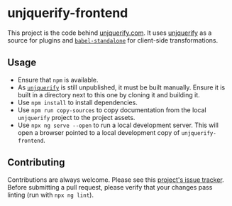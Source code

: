 # unjquerify-frontend

This project is the code behind [unjquerify.com](https://www.unjquerify.com). 
It uses [unjquerify](https://github.com/devbridie/unjquerify) as a source for plugins and [`babel-standalone`](https://github.com/babel/babel-standalone) for client-side transformations.

## Usage
* Ensure that `npm` is available.
* As [`unjquerify`](https://github.com/devbridie/unjquerify) is still unpublished, it must be built manually. Ensure it is built in a directory next to this one by cloning it and building it.
* Use `npm install` to install dependencies.
* Use `npm run copy-sources` to copy documentation from the local `unjquerify` project to the project assets.
* Use `npx ng serve --open` to run a local development server. This will open a browser pointed to a local development copy of `unjquerify-frontend`.

## Contributing
Contributions are always welcome. Please see this [project's issue tracker](https://github.com/devbridie/unjquerify-frontend/issues). Before submitting a pull request, please verify that your changes pass linting (run with `npx ng lint`).
